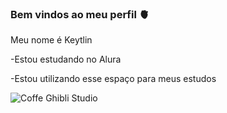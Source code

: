 ### Bem vindos ao meu perfil 🫀

Meu nome é Keytlin

-Estou estudando no Alura

-Estou utilizando esse espaço para meus estudos


  ![Coffe Ghibli Studio](https://media.giphy.com/media/9TYOxSLqBIrK0/giphy.gif)
